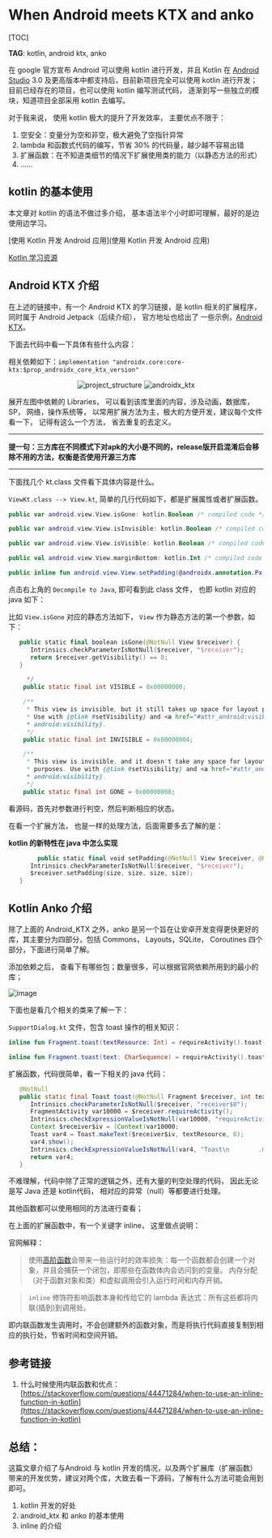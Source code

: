 # When Android meets KTX and anko 

[TOC]


**TAG**: kotlin, android ktx, anko

在 google 官方宣布 Android 可以使用 kotlin 进行开发，并且 Kotlin 在 [Android Studio](https://developer.android.com/studio/?hl=zh-cn) 3.0 及更高版本中都支持后，目前新项目完全可以使用 kotlin 进行开发； 目前已经存在的项目，也可以使用 kotlin 编写测试代码， 逐渐到写一些独立的模块，知道项目全部采用 kotlin 去编写。

对于我来说， 使用 kotlin 极大的提升了开发效率， 主要优点不限于：

1. 空安全：变量分为空和非空，极大避免了空指针异常
2. lambda 和函数式代码的编写，节省 30% 的代码量，越少越不容易出错
3. 扩展函数：在不知道类细节的情况下扩展使用类的能力（以静态方法的形式）
4. …...



## kotlin 的基本使用

本文章对 kotlin 的语法不做过多介绍， 基本语法半个小时即可理解，最好的是边使用边学习。

[使用 Kotlin 开发 Android 应用](使用 Kotlin 开发 Android 应用)

[Kotlin 学习资源](<https://developer.android.com/kotlin/resources?hl=zh-cn>)



## Android KTX 介绍

在上述的链接中，有一个 Android KTX 的学习链接，是 kotlin 相关的扩展程序，同时属于 Android Jetpack（后续介绍）， 官方地址也给出了 一些示例，[Android KTX](<https://developer.android.com/kotlin/ktx?hl=zh-cn>)。

下面去代码中看一下具体有些什么内容：

相关依赖如下：`implementation "androidx.core:core-ktx:$prop_androidx_core_ktx_version"`

<center class="half">
    <img alt="project_structure" src="https://user-images.githubusercontent.com/10796970/56851858-7569b580-6946-11e9-95cf-794fde934dca.png">
    <img  alt="androidx_ktx" src="https://user-images.githubusercontent.com/10796970/56851861-77cc0f80-6946-11e9-8c42-c03cd3af85cd.png">
</center>

展开左图中依赖的 Libraries， 可以看到该库里面的内容，涉及动画，数据库，SP， 网络，操作系统等， 以常用扩展方法为主，极大的方便开发，建议每个文件看一下， 记得有这么一个方法， 省去重复的去定义。

----



**提一句：三方库在不同模式下对apk的大小是不同的，release版开启混淆后会移除不用的方法，权衡是否使用开源三方库**

----

下面找几个 kt.class 文件看下具体内容是什么。

`ViewKt.class --> View.kt`,  简单的几行代码如下，都是扩展属性或者扩展函数。

```kotlin
public var android.view.View.isGone: kotlin.Boolean /* compiled code */

public var android.view.View.isInvisible: kotlin.Boolean /* compiled code */

public var android.view.View.isVisible: kotlin.Boolean /* compiled code */

public val android.view.View.marginBottom: kotlin.Int /* compiled code */

public inline fun android.view.View.setPadding(@androidx.annotation.Px size: kotlin.Int): kotlin.Unit { /* compiled code */ }
```

点击右上角的 `Decompile to Java`, 即可看到此 class 文件， 也即 kotlin 对应的 java 如下：

比如 `View.isGone` 对应的静态方法如下， `View` 作为静态方法的第一个参数，如下：

```kotlin
   public static final boolean isGone(@NotNull View $receiver) {
      Intrinsics.checkParameterIsNotNull($receiver, "$receiver");
      return $receiver.getVisibility() == 8;
   }
```

```java
     */
    public static final int VISIBLE = 0x00000000;

    /**
     * This view is invisible, but it still takes up space for layout purposes.
     * Use with {@link #setVisibility} and <a href="#attr_android:visibility">{@code
     * android:visibility}.
     */
    public static final int INVISIBLE = 0x00000004;

    /**
     * This view is invisible, and it doesn't take any space for layout
     * purposes. Use with {@link #setVisibility} and <a href="#attr_android:visibility">{@code
     * android:visibility}.
     */
    public static final int GONE = 0x00000008;
```

看源码，首先对参数进行判空，然后判断相应的状态。

在看一个扩展方法， 也是一样的处理方法，后面需要多去了解的是：

**kotlin 的新特性在 java 中怎么实现**

```kotlin
		public static final void setPadding(@NotNull View $receiver, @Px int size) {
      Intrinsics.checkParameterIsNotNull($receiver, "$receiver");
      $receiver.setPadding(size, size, size, size);
   }
```



## Kotlin Anko 介绍

除了上面的 Android_KTX 之外，anko 是另一个旨在让安卓开发变得更快更好的库，其主要分为四部分，包括 Commons， Layouts，SQLite， Coroutines 四个部分，下面进行简单了解。

添加依赖之后， 查看下有哪些包；数量很多，可以根据官网依赖所用到的最小的库；

![image](https://user-images.githubusercontent.com/10796970/56862392-f4a9c880-69dc-11e9-9425-7b7b774ff472.png)


下面也是看几个相关的类来了解一下：

`SupportDialog.kt` 文件，包含 toast  操作的相关知识：

```kotlin
inline fun Fragment.toast(textResource: Int) = requireActivity().toast(textResource)

inline fun Fragment.toast(text: CharSequence) = requireActivity().toast(text)
```

扩展函数，代码很简单，看一下相关的 java 代码：

```java
   @NotNull
   public static final Toast toast(@NotNull Fragment $receiver, int textResource) {
      Intrinsics.checkParameterIsNotNull($receiver, "receiver$0");
      FragmentActivity var10000 = $receiver.requireActivity();
      Intrinsics.checkExpressionValueIsNotNull(var10000, "requireActivity()");
      Context $receiver$iv = (Context)var10000;
      Toast var4 = Toast.makeText($receiver$iv, textResource, 0);
      var4.show();
      Intrinsics.checkExpressionValueIsNotNull(var4, "Toast\n        .makeText(…         show()\n        }");
      return var4;
   }
```

不难理解，代码中除了正常的逻辑之外，还有大量的判空处理的代码， 因此无论是写 Java 还是 kotlin代码， 相对应的异常（null）等都要进行处理。

其他函数都可以使用相同的方法进行查看；

在上面的扩展函数中，有一个关键字 inline， 这里做点说明：

官网解释：

> 使用[高阶函数](https://www.kotlincn.net/docs/reference/lambdas.html)会带来一些运行时的效率损失：每一个函数都会创建一个对象，并且会捕获一个闭包，即那些在函数体内会访问到的变量。 内存分配（对于函数对象和类）和虚拟调用会引入运行时间和内存开销。

> `inline` 修饰符影响函数本身和传给它的 lambda 表达式：所有这些都将内联(插到)到调用处。

即内联函数发生调用时，不会创建额外的函数对象，而是将执行代码直接复制到相应的执行处，节省时间和空间开销。



## 参考链接

1. 什么时候使用内联函数和优点：[https://stackoverflow.com/questions/44471284/when-to-use-an-inline-function-in-kotlin](https://stackoverflow.com/questions/44471284/when-to-use-an-inline-function-in-kotlin)



## 总结：

这篇文章介绍了与Android 与 kotlin 开发的情况，以及两个扩展库（扩展函数）带来的开发优势，建议对两个库，大致去看一下源码，了解有什么方法可能会用到即可。

1. kotlin 开发的好处
2. android_ktx 和 anko 的基本使用
3. inline 的介绍
